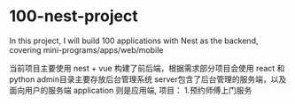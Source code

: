 # 100-nest-project
In this project, I will build 100 applications with Nest as the backend, covering mini-programs/apps/web/mobile

当前项目主要使用 nest + vue 构建了前后端，根据需求部分项目会使用 react 和 python
admin目录主要存放后台管理系统
server包含了后台管理的服务端，以及面向用户的服务端
application 则是应用端, 
项目：
1.预约师傅上门服务